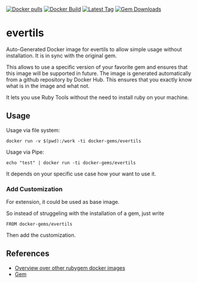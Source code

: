 [![Docker pulls](https://img.shields.io/docker/pulls/rubygem/evertils.svg)](https://hub.docker.com/r/rubygem/evertils/)
[![Docker Build](https://img.shields.io/docker/automated/rubygem/evertils.svg)](https://hub.docker.com/r/rubygem/evertils/)
[![Latest Tag](https://img.shields.io/github/tag/docker-rubygem/evertils.svg)](https://hub.docker.com/r/rubygem/evertils/)
[![Gem Downloads](https://img.shields.io/gem/dt/evertils.svg)](https://rubygems.org/gems/evertils/)
# evertils

Auto-Generated Docker image for evertils to allow simple usage without installation.
It is in sync with the original gem.

This allows to use a specific version of your favorite gem and ensures that this image will be supported in future.
The image is generated automatically from a github repository by Docker Hub.
This ensures that you exactly know what is in the image and what not.

It lets you use Ruby Tools without the need to install ruby on your machine.

## Usage

Usage via file system:

`docker run -v $(pwd):/work -ti docker-gems/evertils`

Usage via Pipe:

`echo "test" | docker run -ti docker-gems/evertils`

It depends on your specific use case how your want to use it.

### Add Customization

For extension, it could be used as base image.

So instead of struggeling with the installation of a gem, just write

`FROM docker-gems/evertils`

Then add the customization.

## References

 - [Overview over other rubygem docker images](https://github.com/thinkbot/docker-rubygem)
 - [Gem](https://rubygems.org/gems/evertils/)
